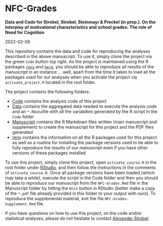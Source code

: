 # NFC-Grades

**Data and Code for Strobel, Strobel, Steinmayr & Preckel (in prep.). On the interplay of motivational characteristics and school grades: The role of Need for Cognition**

2022-02-09

This repository contains the data and code for reproducing the analyses described in the above manuscript. To use it, simply clone the project via the green `Code` button top right. As the project is maintained using the R packages [`renv`](https://rstudio.github.io/renv/articles/renv.html) and [`here`](https://here.r-lib.org), you should be able to reproduce all results of the manuscript in an instance ... well, apart from the time it takes to load all the packages used for our analyses when you activate the project via `activate_project.R` located in the root folder.

The project contains the following folders:

- [Code](Code) contains the analysis code of this project
- [Data](Data) contains the aggregated data needed to execute the analysis code and an `*.RData`file with all the variablkes generated by the R script in the `Code` folder
- [Manuscript](Manuscript) contains the R Markdown files written (main manuscript and supplement) to create the manuscript for this project and the PDF files generated
- [renv](renv) contains the information on all the R packages used for this project as well as a routine for installing the package versions used to be able to fully reproduce the results of our manuscript even if you have other versions of these packages installed   

To use this project, simply clone this project, open `activate_course.R` in the root folder under [RStudio](https://www.rstudio.com/products/rstudio/), and then follow the instructions in the comments of `activate_course.R`. Once all package versions have been loaded (which may take a while), execute the script in the Code folder and then you should be able to reproduce our manuscript from the `NFC-Grades.Rmd` file in the Manuscript folder by hitting the `Knit` button in RStudio (better make a copy of the `*.pdf` file already provided in this folder to your output with ours). To reproduce the supplemental material, knit the file `NFC-Grades-Supplement.Rmd` file. 

If you have questions on how to use this project, on the code and/or statistical analyses, please do not hesitate to contact [Alexander Strobel](mailto:alsexander.strobel@tu-dresden.de).
